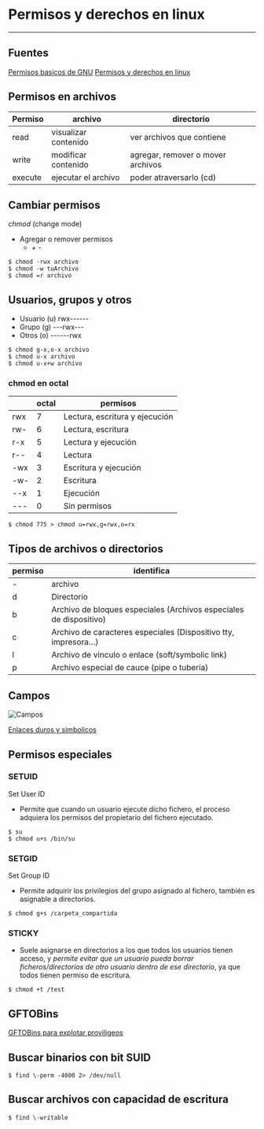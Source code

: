 # Permisos y derechos en linux

***

## Fuentes
[Permisos basicos de GNU](https://blog.desdelinux.net/permisos-basicos-en-gnulinux-con-chmod/)
[Permisos y derechos en linux](https://blog.desdelinux.net/permisos-y-derechos-en-linux/)

## Permisos en archivos

|Permiso|archivo|directorio|
|-|-|-|
|read|visualizar contenido|ver archivos que contiene|
|write|modificar contenido|agregar, remover o mover archivos|
|execute|ejecutar el archivo|poder atraversarlo (cd)|

## Cambiar permisos

*chmod* (change mode)
* Agregar o remover permisos
    * *+* *-*

```
$ chmod -rwx archivo
$ chmod -w tuArchivo
$ chmod =r archivo
```

## Usuarios, grupos y otros
* Usuario (u) rwx------
* Grupo (g) ---rwx---
* Otros (o) ------rwx

```
$ chmod g-x,o-x archivo
$ chmod u-x archivo
$ chmod u-x+w archivo
```

### chmod en octal

||octal|permisos|
|-|-|-|
| rwx |  7  | Lectura, escritura y ejecución|
| rw- |  6  | Lectura, escritura|
| r-x |  5  | Lectura y ejecución|
| r-- |  4  | Lectura|
| -wx |  3  | Escritura y ejecución|
| -w- |  2  | Escritura|
| --x |  1  | Ejecución|
| --- |  0  | Sin permisos|

```
$ chmod 775 > chmod u=rwx,g=rwx,o=rx
```

## Tipos de archivos o directorios

|permiso|identifica|
|-|-|
|-|archivo|
|d|Directorio|
|b|Archivo de bloques especiales (Archivos especiales de dispositivo)|
|c|Archivo de caracteres especiales (Dispositivo tty, impresora…)|
|l|Archivo de vinculo o enlace (soft/symbolic link)|
|p|Archivo especial de cauce (pipe o tubería)|

## Campos
![Campos](https://blog.desdelinux.net/wp-content/uploads/2012/01/ls-l-Explicacion.png)

[Enlaces duros y simbolicos](https://rm-rf.es/diferencias-entre-soft-symbolic-y-hard-links/)

## Permisos especiales

### SETUID
Set User ID
* Permite que cuando un usuario ejecute dicho fichero, el proceso adquiera los permisos del propietario del fichero ejecutado.

```
$ su
$ chmod u+s /bin/su
```

### SETGID
Set Group ID
* Permite adquirir los privilegios del grupo asignado al fichero, también es asignable a directorios.

```
$ chmod g+s /carpeta_compartida
```

### STICKY
* Suele asignarse en directorios a los que todos los usuarios tienen acceso, y *permite evitar que un usuario pueda borrar ficheros/directorios de otro usuario dentro de ese directorio*, ya que todos tienen permiso de escritura.

```
$ chmod +t /test
```

## GFTOBins
[GFTOBins para explotar proviligeos](https://gtfobins.github.io/)

## Buscar binarios con bit SUID

    $ find \-perm -4000 2> /dev/null

## Buscar archivos con capacidad de escritura

    $ find \-writable